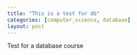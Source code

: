```yaml
---
title: "This is a test for db"
categories: [computer_science, database]
layout: post
---
```


Test for a database course